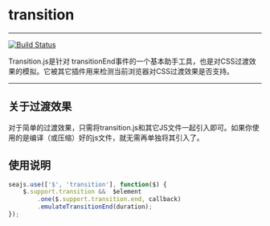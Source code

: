 # transition

---

[![Build Status](https://travis-ci.org/seaui/transition.svg?branch=master)](https://travis-ci.org/seaui/transition)

Transition.js是针对 transitionEnd事件的一个基本助手工具，也是对CSS过渡效果的模拟。它被其它插件用来检测当前浏览器对CSS过渡效果是否支持。

---

## 关于过渡效果

对于简单的过渡效果，只需将transition.js和其它JS文件一起引入即可。如果你使用的是编译（或压缩）好的js文件，就无需再单独将其引入了。

## 使用说明

```javascript
seajs.use(['$', 'transition'], function($) {
    $.support.transition &&  $element
        .one($.support.transition.end, callback)
        .emulateTransitionEnd(duration);
});
```

